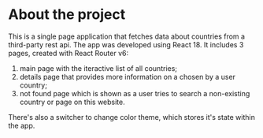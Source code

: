 # About the project

This is a single page application that fetches data about countries from a third-party rest api. The app was developed using React 18. It includes 3 pages, created with React Router v6:

1. main page with the iteractive list of all countries;
2. details page that provides more information on a chosen by a user country;
3. not found page which is shown as a user tries to search a non-existing country or page on this website.

There's also a switcher to change color theme, which stores it's state within the app.
